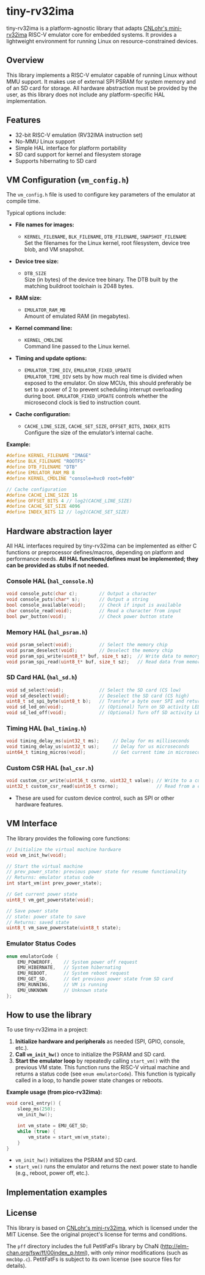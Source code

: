 # tiny-rv32ima

tiny-rv32ima is a platform-agnostic library that adapts [CNLohr's mini-rv32ima](https://github.com/cnlohr/mini-rv32ima) RISC-V emulator core for embedded systems. It provides a lightweight environment for running Linux on resource-constrained devices.

## Overview

This library implements a RISC-V emulator capable of running Linux without MMU support. It makes use of external SPI PSRAM for system memory and of an SD card for storage. All hardware abstraction must be provided by the user, as this library does not include any platform-specific HAL implementation.

## Features

- 32-bit RISC-V emulation (RV32IMA instruction set)
- No-MMU Linux support
- Simple HAL interface for platform portability
- SD card support for kernel and filesystem storage
- Supports hibernating to SD card

## VM Configuration (`vm_config.h`)

The `vm_config.h` file is used to configure key parameters of the emulator at compile time. 

Typical options include:

- **File names for images:**  
  - `KERNEL_FILENAME`, `BLK_FILENAME`, `DTB_FILENAME`, `SNAPSHOT_FILENAME`  
    Set the filenames for the Linux kernel, root filesystem, device tree blob, and VM snapshot.

- **Device tree size:**  
  - `DTB_SIZE`  
    Size (in bytes) of the device tree binary. The DTB built by the matching buildroot toolchain is 2048 bytes.

- **RAM size:**  
  - `EMULATOR_RAM_MB`  
    Amount of emulated RAM (in megabytes).

- **Kernel command line:**  
  - `KERNEL_CMDLINE`  
    Command line passed to the Linux kernel.

- **Timing and update options:**  
  - `EMULATOR_TIME_DIV`, `EMULATOR_FIXED_UPDATE`  
    `EMULATOR_TIME_DIV` sets by how much real time is divided when exposed to the emulator. On slow MCUs, this should preferably be set to a power of 2 to prevent scheduling interrupt overloading during boot. `EMULATOR_FIXED_UPDATE` controls whether the microsecond clock is tied to instruction count.

- **Cache configuration:**  
  - `CACHE_LINE_SIZE`, `CACHE_SET_SIZE`, `OFFSET_BITS`, `INDEX_BITS`  
    Configure the size of the emulator’s internal cache.

**Example:**
```c
#define KERNEL_FILENAME "IMAGE"
#define BLK_FILENAME "ROOTFS"
#define DTB_FILENAME "DTB"
#define EMULATOR_RAM_MB 8
#define KERNEL_CMDLINE "console=hvc0 root=fe00"

// Cache configuration
#define CACHE_LINE_SIZE 16
#define OFFSET_BITS 4 // log2(CACHE_LINE_SIZE)
#define CACHE_SET_SIZE 4096
#define INDEX_BITS 12 // log2(CACHE_SET_SIZE)
```

## Hardware abstraction layer

All HAL interfaces required by tiny-rv32ima can be implemented as either C functions or preprocessor defines/macros, depending on platform and performance needs. **All HAL functions/defines must be implemented; they can be provided as stubs if not needed.**

### Console HAL (`hal_console.h`)
```c
void console_putc(char c);        // Output a character
void console_puts(char* s);       // Output a string
bool console_available(void);     // Check if input is available
char console_read(void);          // Read a character from input
bool pwr_button(void);            // Check power button state
```

### Memory HAL (`hal_psram.h`)
```c
void psram_select(void);          // Select the memory chip
void psram_deselect(void);        // Deselect the memory chip
void psram_spi_write(uint8_t* buf, size_t sz);  // Write data to memory
void psram_spi_read(uint8_t* buf, size_t sz);   // Read data from memory
```

### SD Card HAL (`hal_sd.h`)
```c
void sd_select(void);             // Select the SD card (CS low)
void sd_deselect(void);           // Deselect the SD card (CS high)
uint8_t sd_spi_byte(uint8_t b);   // Transfer a byte over SPI and return the received byte
void sd_led_on(void);             // (Optional) Turn on SD activity LED
void sd_led_off(void);            // (Optional) Turn off SD activity LED
```
### Timing HAL (`hal_timing.h`)
```c
void timing_delay_ms(uint32_t ms);     // Delay for ms milliseconds
void timing_delay_us(uint32_t us);     // Delay for us microseconds
uint64_t timing_micros(void);          // Get current time in microseconds since boot
```
### Custom CSR HAL (`hal_csr.h`)
```c
void custom_csr_write(uint16_t csrno, uint32_t value); // Write to a custom CSR
uint32_t custom_csr_read(uint16_t csrno);              // Read from a custom CSR, must return 0 for undefined CSR
```
- These are used for custom device control, such as SPI or other hardware features.

## VM Interface

The library provides the following core functions:

```c
// Initialize the virtual machine hardware
void vm_init_hw(void);

// Start the virtual machine
// prev_power_state: previous power state for resume functionality
// Returns: emulator status code
int start_vm(int prev_power_state);

// Get current power state
uint8_t vm_get_powerstate(void);

// Save power state
// state: power state to save
// Returns: saved state
uint8_t vm_save_powerstate(uint8_t state);
```

### Emulator Status Codes
```c
enum emulatorCode {
    EMU_POWEROFF,    // System power off request
    EMU_HIBERNATE,   // System hibernating
    EMU_REBOOT,      // System reboot request
    EMU_GET_SD,      // Get previous power state from SD card
    EMU_RUNNING,     // VM is running
    EMU_UNKNOWN      // Unknown state
};
```

## How to use the library

To use tiny-rv32ima in a project:

1. **Initialize hardware and peripherals** as needed (SPI, GPIO, console, etc.).
2. **Call `vm_init_hw()`** once to initialize the PSRAM and SD card.
3. **Start the emulator loop** by repeatedly calling `start_vm()` with the previous VM state. This function runs the RISC-V virtual machine and returns a status code (see `enum emulatorCode`). This function is typically called in a loop, to handle power state changes or reboots.

**Example usage (from pico-rv32ima):**
```c
void core1_entry() {
    sleep_ms(250);
    vm_init_hw();

    int vm_state = EMU_GET_SD;
    while (true) {
        vm_state = start_vm(vm_state);
    }
}
```
- `vm_init_hw()` initializes the PSRAM and SD card.
- `start_vm()` runs the emulator and returns the next power state to handle (e.g., reboot, power off, etc.).

## Implementation examples

## License

This library is based on [CNLohr's mini-rv32ima](https://github.com/cnlohr/mini-rv32ima), which is licensed under the MIT License. See the original project's license for terms and conditions.

The `pff` directory includes the full PetitFatFs library by ChaN (http://elm-chan.org/fsw/ff/00index_p.html), with only minor modifications (such as `mmcbbp.c`). PetitFatFs is subject to its own license (see source files for details).
